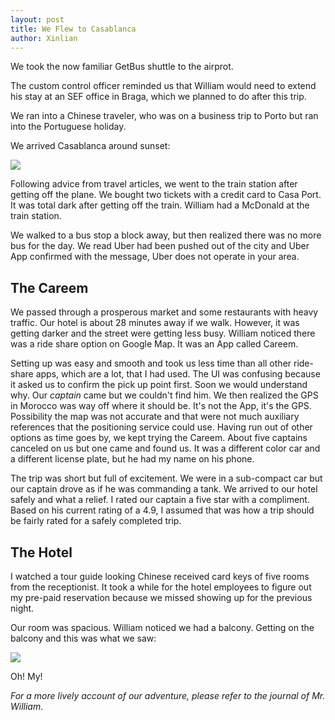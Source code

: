 ```yaml
---
layout: post
title: We Flew to Casablanca
author: Xinlian
---
```


We took the now familiar GetBus shuttle to the airprot.  

The custom control officer reminded us that William would need to extend his stay at an SEF office in Braga, which we planned to do after this trip.

We ran into a Chinese traveler, who was on a business trip to Porto but ran into the Portuguese holiday.   

We arrived Casablanca around sunset:

![]( https://live.staticflickr.com/65535/48992149936_6672660aa5_z.jpg)

Following advice from travel articles, we went to the train station after getting off the plane.  We bought two tickets with a credit card to Casa Port.  It was total dark after getting off the train.  William had a McDonald at the train station.  

We walked to a bus stop a block away, but then realized there was no more bus for the day.  We read Uber had been pushed out of the city and Uber App confirmed with the message, Uber does not operate in your area.

## The Careem

We passed through a prosperous market and some restaurants with heavy traffic.  Our hotel is about 28 minutes away if we walk.  However, it was getting darker and the street were getting less busy.  William noticed there was a ride share option on Google Map.  It was an App called Careem.  

Setting up was easy and smooth and took us less time than all other ride-share apps, which are a lot, that I had used.  The UI was confusing because it asked us to confirm the pick up point first.  Soon we would understand why.  Our _captain_ came but we couldn't find him.  We then realized the GPS in Morocco was way off where it should be.  It's not the App, it's the GPS.  Possibility the map was not accurate and that were not much auxiliary references that the positioning service could use.  Having run out of other options as time goes by, we kept trying the Careem.  About five captains canceled on us but one came and found us.  It was a different color car and a different license plate, but he had my name on his phone.  

The trip was short but full of excitement.  We were in a sub-compact car but our captain drove as if he was commanding a tank.  We arrived to our hotel safely and what a relief.  I rated our captain a five star with a compliment.  Based on his current rating of a 4.9, I assumed that was how a trip should be fairly rated for a safely completed trip.

## The Hotel

I watched a tour guide looking Chinese received card keys of five rooms from the receptionist.  It took a while for the hotel employees to figure out my pre-paid reservation because we missed showing up for the previous night.  

Our room was spacious.  William noticed we had a balcony.  Getting on the balcony and this was what we saw:

![](https://live.staticflickr.com/65535/48992537418_1fd61aceb1_z.jpg)

Oh! My!

_For a more lively account of our adventure, please refer to the journal of Mr. William_.

